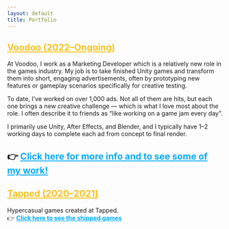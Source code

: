 ```yaml
---
layout: default
title: Portfolio
---
```


## <a href="voodoo" style="color: #f7c31f;">Voodoo (2022–Ongoing)</a>  

At Voodoo, I work as a Marketing Developer which is a relatively new role in the games industry. My job is to take finished Unity games and transform them into short, engaging advertisements, often by prototyping new features or gameplay scenarios specifically for creative testing.

To date, I’ve worked on over 1,000 ads. Not all of them are hits, but each one brings a new creative challenge — which is what I love most about the role. I often describe it to friends as “like working on a game jam every day”.

I primarily use Unity, After Effects, and Blender, and I typically have 1–2 working days to complete each ad from concept to final render.

👉 <strong><a href="voodoo" style="color: #00aaff;">Click here for more info and to see some of my work!</a></strong>
---

## <a href="tapped" style="color: #f7c31f;">Tapped (2020–2021)</a>

Hypercasual games created at Tapped.  
👉 <strong><a href="tapped" style="color: #00aaff;">Click here to see the shipped games</a></strong>
